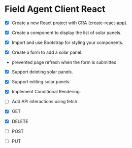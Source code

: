 

# Field Agent Client React

* [x] Create a new React project with CRA (create-react-app).

* [x] Create a component to display the list of solar panels.

* [x] Import and use Bootstrap for styling your components.

* [x] Create a form to add a solar panel.
- prevented page refresh when the form is submitted

* [x] Support deleting solar panels.

* [x] Support editing solar panels.

* [x] Implement Conditional Rendering.

* [ ] Add API interactions using fetch

* [x] GET 

* [x] DELETE


* [ ] POST

* [ ] PUT 










